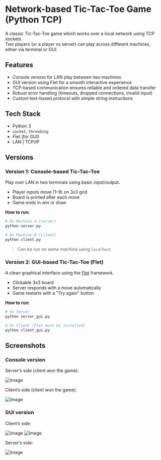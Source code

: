 # Network-based Tic-Tac-Toe Game (Python TCP)

A classic Tic-Tac-Toe game which works over a local network using TCP sockets.  
Two players (or a player vs server) can play across different machines, either via terminal or GUI.  

## Features

- Console version for LAN play between two machines
- GUI version using Flet for a smooth interactive experience
- TCP-based communication ensures reliable and ordered data transfer
- Robust error handling (timeouts, dropped connections, invalid input)
- Custom text-based protocol with simple string instructions

## Tech Stack

* Python 3
* `socket`, `threading`
* Flet (for GUI)
* LAN | TCP/IP

## Versions
### Version 1: Console-based Tic-Tac-Toe
Play over LAN in two terminals using basic input/output.

- Player inputs move (1–9) on 3x3 grid
- Board is printed after each move
- Game ends in win or draw

**How to run:**
```bash
# On Machine A (server)
python server.py

# On Machine B (client)
python client.py
````

> Can be run on same machine using `localhost`

### Version 2: GUI-based Tic-Tac-Toe (Flet)

A clean graphical interface using the [Flet](https://flet.dev) framework.

* Clickable 3x3 board
* Server responds with a move automatically
* Game restarts with a "Try again" button

**How to run:**

```bash
# On Server
python server_gui.py

# On Client (Flet must be installed)
python client_gui.py
```

## Screenshots
### Console version
Server’s side (client won the game):

![Image](https://github.com/user-attachments/assets/355eaa7b-3aa1-4a09-8691-aebe51dda3b8)

Client’s side (client won the game):

![Image](https://github.com/user-attachments/assets/c9c7488a-581e-4328-84ed-f11b8ca1c811)

### GUI version
Client’s side:

![Image](https://github.com/user-attachments/assets/3b5d1d3d-cf54-4e59-9050-d4908f75344b)
![Image](https://github.com/user-attachments/assets/789db76a-0340-4fa2-ad57-034f54f1a07b)

Server’s side:

![Image](https://github.com/user-attachments/assets/73876a8c-918f-406c-b1f3-6d5c85f119a0)
